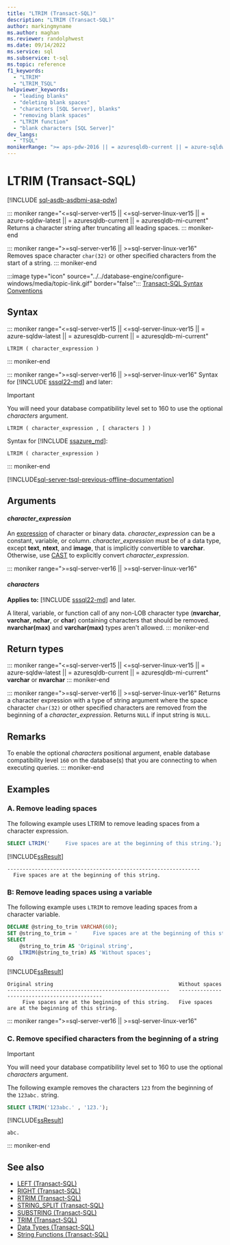 ```yaml
---
title: "LTRIM (Transact-SQL)"
description: "LTRIM (Transact-SQL)"
author: markingmyname
ms.author: maghan
ms.reviewer: randolphwest
ms.date: 09/14/2022
ms.service: sql
ms.subservice: t-sql
ms.topic: reference
f1_keywords:
  - "LTRIM"
  - "LTRIM_TSQL"
helpviewer_keywords:
  - "leading blanks"
  - "deleting blank spaces"
  - "characters [SQL Server], blanks"
  - "removing blank spaces"
  - "LTRIM function"
  - "blank characters [SQL Server]"
dev_langs:
  - "TSQL"
monikerRange: ">= aps-pdw-2016 || = azuresqldb-current || = azure-sqldw-latest || >= sql-server-2016 || >= sql-server-linux-2017 || = azuresqldb-mi-current"
---
```

# LTRIM (Transact-SQL)

[!INCLUDE [sql-asdb-asdbmi-asa-pdw](../../includes/applies-to-version/sql-asdb-asdbmi-asa-pdw.md)]

::: moniker range="<=sql-server-ver15 || <=sql-server-linux-ver15 || = azure-sqldw-latest || = azuresqldb-current || = azuresqldb-mi-current"
Returns a character string after truncating all leading spaces.
::: moniker-end

::: moniker range=">=sql-server-ver16 || >=sql-server-linux-ver16"
Removes space character `char(32)` or other specified characters from the start of a string.
::: moniker-end

:::image type="icon" source="../../database-engine/configure-windows/media/topic-link.gif" border="false"::: [Transact-SQL Syntax Conventions](../../t-sql/language-elements/transact-sql-syntax-conventions-transact-sql.md)

## Syntax

::: moniker range="<=sql-server-ver15 || <=sql-server-linux-ver15 || = azure-sqldw-latest || = azuresqldb-current || = azuresqldb-mi-current"
```syntaxsql
LTRIM ( character_expression )
```
::: moniker-end

::: moniker range=">=sql-server-ver16 || >=sql-server-linux-ver16"
Syntax for [!INCLUDE [sssql22-md](../../includes/sssql22-md.md)] and later:

> [!IMPORTANT]
> You will need your database compatibility level set to 160 to use the optional *characters* argument.

```syntaxsql
LTRIM ( character_expression , [ characters ] )
```

Syntax for [!INCLUDE [ssazure_md](../../includes/ssazure_md.md)]:

```syntaxsql
LTRIM ( character_expression )
```
::: moniker-end

[!INCLUDE[sql-server-tsql-previous-offline-documentation](../../includes/sql-server-tsql-previous-offline-documentation.md)]

## Arguments

#### *character_expression*

An [expression](../../t-sql/language-elements/expressions-transact-sql.md) of character or binary data. *character_expression* can be a constant, variable, or column. *character_expression* must be of a data type, except **text**, **ntext**, and **image**, that is implicitly convertible to **varchar**. Otherwise, use [CAST](../../t-sql/functions/cast-and-convert-transact-sql.md) to explicitly convert *character_expression*.

::: moniker range=">=sql-server-ver16 || >=sql-server-linux-ver16"
#### *characters*

**Applies to:** [!INCLUDE [sssql22-md](../../includes/sssql22-md.md)] and later.

A literal, variable, or function call of any non-LOB character type (**nvarchar**, **varchar**, **nchar**, or **char**) containing characters that should be removed. **nvarchar(max)** and **varchar(max)** types aren't allowed.
::: moniker-end

## Return types

::: moniker range="<=sql-server-ver15 || <=sql-server-linux-ver15 || = azure-sqldw-latest || = azuresqldb-current || = azuresqldb-mi-current"
**varchar** or **nvarchar**
::: moniker-end

::: moniker range=">=sql-server-ver16 || >=sql-server-linux-ver16"
Returns a character expression with a type of string argument where the space character `char(32)` or other specified characters are removed from the beginning of a *character_expression*. Returns `NULL` if input string is `NULL`.

## Remarks

To enable the optional *characters* positional argument, enable database compatibility level `160` on the database(s) that you are connecting to when executing queries.
::: moniker-end

## Examples

### A. Remove leading spaces

The following example uses LTRIM to remove leading spaces from a character expression.

```sql
SELECT LTRIM('     Five spaces are at the beginning of this string.');
```

[!INCLUDE[ssResult](../../includes/ssresult-md.md)]

```output
---------------------------------------------------------------  
  Five spaces are at the beginning of this string.
  ```

### B: Remove leading spaces using a variable

The following example uses `LTRIM` to remove leading spaces from a character variable.

```sql
DECLARE @string_to_trim VARCHAR(60);  
SET @string_to_trim = '     Five spaces are at the beginning of this string.';  
SELECT  
    @string_to_trim AS 'Original string',
    LTRIM(@string_to_trim) AS 'Without spaces';  
GO
```

[!INCLUDE[ssResult](../../includes/ssresult-md.md)]

```output
Original string	                                        Without spaces
-----------------------------------------------------   ---------------------------------------------
     Five spaces are at the beginning of this string.	Five spaces are at the beginning of this string.
```

::: moniker range=">=sql-server-ver16 || >=sql-server-linux-ver16"
### C. Remove specified characters from the beginning of a string

> [!IMPORTANT]
> You will need your database compatibility level set to 160 to use the optional *characters* argument.

The following example removes the characters `123` from the beginning of the `123abc.` string.

```sql
SELECT LTRIM('123abc.' , '123.');
```

[!INCLUDE[ssResult](../../includes/ssresult-md.md)]

```output
abc.
```
::: moniker-end

## See also

- [LEFT &#40;Transact-SQL&#41;](../../t-sql/functions/left-transact-sql.md)
- [RIGHT &#40;Transact-SQL&#41;](../../t-sql/functions/right-transact-sql.md)
- [RTRIM &#40;Transact-SQL&#41;](../../t-sql/functions/rtrim-transact-sql.md)
- [STRING_SPLIT &#40;Transact-SQL&#41;](../../t-sql/functions/string-split-transact-sql.md)
- [SUBSTRING &#40;Transact-SQL&#41;](../../t-sql/functions/substring-transact-sql.md)
- [TRIM &#40;Transact-SQL&#41;](../../t-sql/functions/trim-transact-sql.md)
- [Data Types &#40;Transact-SQL&#41;](../../t-sql/data-types/data-types-transact-sql.md)
- [String Functions &#40;Transact-SQL&#41;](../../t-sql/functions/string-functions-transact-sql.md)

